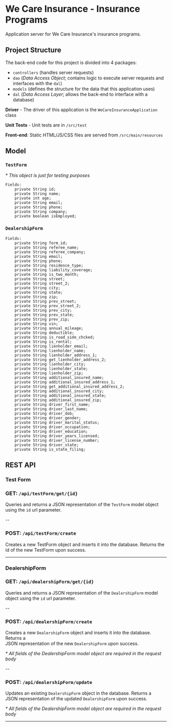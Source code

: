 # We Care Insurance - Insurance Programs
Application server for We Care Insurance's insurance programs.

## Project Structure
The back-end code for this project is divided into 4 packages:
- `controllers` (handles server requests)
- `dao` (<i>Data Access Object</i>; contains logic to execute server requests and interfaces with the `dal`)
- `models` (defines the structure for the data that this application uses)
- `dal` (<i>Data Access Layer</i>; allows the back-end to interface with a database)

<b>Driver</b> - The driver of this application is the `WeCareInsuranceApplication` class

<b>Unit Tests</b> - Unit tests are in `/src/test`

<b>Front-end</b>: Static HTML/JS/CSS files are served from `/src/main/resources`

## Model
### `TestForm`
<i>* This object is just for testing purposes</i>

    Fields:
        private String id;
        private String name;
        private int age;
        private String email;
        private String phone;
        private String company;
        private boolean isEmployed;
### `DealershipForm`
    Fields:
        private String form_id;
        private String referee_name;
        private String referee_company;
        private String email;
        private String phone;
        private String residence_type;
        private String liability_coverage;
        private String is_two_month;
        private String street;
        private String street_2;
        private String city;
        private String state;
        private String zip;
        private String prev_street;
        private String prev_street_2;
        private String prev_city;
        private String prev_state;
        private String prev_zip;
        private String vin;
        private String annual_mileage;
        private String deductible;
        private String is_road_side_chcked;
        private String is_rental;
        private String lienholder_email;
        private String lienholder_name;
        private String lienholder_address_1;
        private String get_lienholder_address_2;
        private String lienholder_city;
        private String lienholder_state;
        private String lienholder_zip;
        private String additional_insured_name;
        private String additional_insured_address_1;
        private String get_additional_insured_address_2;
        private String additional_insured_city;
        private String additional_insured_state;
        private String additional_insured_zip;
        private String driver_first_name;
        private String driver_last_name;
        private String driver_dob;
        private String driver_gender;
        private String driver_marital_status;
        private String driver_occupation;
        private String driver_education;
        private String driver_years_licensed;
        private String driver_license_number;
        private String driver_state;
        private String is_state_filing;

## REST API
### Test Form
### GET: `/api/testForm/get/{id}`
Queries and returns a JSON representation of the `TestForm` model object using the `id` url parameter.

--

### POST: `/api/testForm/create`
Creates a new TestForm object and inserts it into the database. Returns the id 
of the new TestForm upon success.

---

### DealershipForm
### GET: `/api/dealershipForm/get/{id}`
Queries and returns a JSON representation of the `DealershipForm` model object 
using the `id` url parameter.

--

### POST: `/api/dealershipForm/create`
Creates a new `DealershipForm` object and inserts it into the database. Returns a  
JSON representation of the new `DealershipForm` upon success.

<i> * All fields of the DealershipForm model object are required in
the request body</i>

--


### POST: `/api/dealershipForm/update`
Updates an existing `DealershipForm` object in the database. Returns a  
JSON representation of the updated `DealershipForm` upon success.

<i> * All fields of the DealershipForm model object are required in
the request body</i>

---